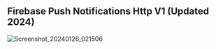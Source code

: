 ## Firebase Push Notifications Http V1 (Updated 2024)



![Screenshot_20240126_021506](https://github.com/realityexpander/FirebasePushNotificationsHttpV1/assets/5157474/d379f090-43be-472c-a104-e3fba1908637)
